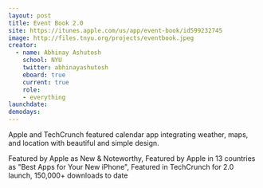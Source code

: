 ```yaml
---
layout: post
title: Event Book 2.0
site: https://itunes.apple.com/us/app/event-book/id599232745
image: http://files.tnyu.org/projects/eventbook.jpeg
creator:
  - name: Abhinay Ashutosh
    school: NYU
    twitter: abhinayashutosh
    eboard: true
    current: true
    role:
    - everything
launchdate:
demodays:
---
```


Apple and TechCrunch featured calendar app integrating weather, maps, and location with beautiful and simple design.

Featured by Apple as New & Noteworthy, Featured by Apple in 13 countries as "Best Apps for Your New iPhone", Featured in TechCrunch for 2.0 launch, 150,000+ downloads to date 